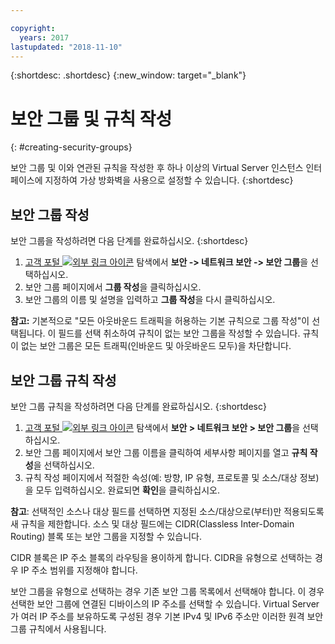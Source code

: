 ```yaml
---

copyright:
  years: 2017
lastupdated: "2018-11-10"
---
```


{:shortdesc: .shortdesc}
{:new_window: target="_blank"}


# 보안 그룹 및 규칙 작성
{: #creating-security-groups}

보안 그룹 및 이와 연관된 규칙을 작성한 후 하나 이상의 Virtual Server 인스턴스 인터페이스에 지정하여 가상 방화벽을 사용으로 설정할 수 있습니다.
{:shortdesc}

## 보안 그룹 작성

보안 그룹을 작성하려면 다음 단계를 완료하십시오.
{:shortdesc}
 
1. [고객 포털 ![외부 링크 아이콘](../../icons/launch-glyph.svg "외부 링크 아이콘")](https://control.softlayer.com/) 탐색에서 **보안 -> 네트워크 보안 -> 보안 그룹**을 선택하십시오.
2. 보안 그룹 페이지에서 **그룹 작성**을 클릭하십시오.
3. 보안 그룹의 이름 및 설명을 입력하고 **그룹 작성**을 다시 클릭하십시오.

**참고:** 기본적으로 "모든 아웃바운드 트래픽을 허용하는 기본 규칙으로 그룹 작성"이 선택됩니다. 이 필드를 선택 취소하여 규칙이 없는 보안 그룹을 작성할 수 있습니다. 규칙이 없는 보안 그룹은 모든 트래픽(인바운드 및 아웃바운드 모두)을 차단합니다.

## 보안 그룹 규칙 작성

보안 그룹 규칙을 작성하려면 다음 단계를 완료하십시오.
{:shortdesc}

1. [고객 포털 ![외부 링크 아이콘](../../icons/launch-glyph.svg "외부 링크 아이콘")](https://control.softlayer.com/) 탐색에서 **보안 > 네트워크 보안 > 보안 그룹**을 선택하십시오.
2. 보안 그룹 페이지에서 보안 그룹 이름을 클릭하여 세부사항 페이지를 열고 **규칙 작성**을 선택하십시오.
3. 규칙 작성 페이지에서 적절한 속성(예: 방향, IP 유형, 프로토콜 및 소스/대상 정보)을 모두 입력하십시오. 완료되면 **확인**을 클릭하십시오.

**참고**: 선택적인 소스나 대상 필드를 선택하면 지정된 소스/대상으로(부터)만 적용되도록 새 규칙을 제한합니다.  소스 및 대상 필드에는 CIDR(Classless Inter-Domain Routing) 블록 또는 보안 그룹을 지정할 수 있습니다. 

CIDR 블록은 IP 주소 블록의 라우팅을 용이하게 합니다.  CIDR을 유형으로 선택하는 경우 IP 주소 범위를 지정해야 합니다. 

보안 그룹을 유형으로 선택하는 경우 기존 보안 그룹 목록에서 선택해야 합니다. 이 경우 선택한 보안 그룹에 연결된 디바이스의 IP 주소를 선택할 수 있습니다. Virtual Server가 여러 IP 주소를 보유하도록 구성된 경우 기본 IPv4 및 IPv6 주소만 이러한 원격 보안 그룹 규칙에서 사용됩니다.
